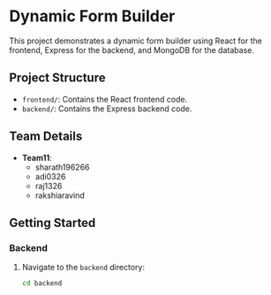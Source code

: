 # Dynamic Form Builder

This project demonstrates a dynamic form builder using React for the frontend, Express for the backend, and MongoDB for the database.

## Project Structure

- `frontend/`: Contains the React frontend code.
- `backend/`: Contains the Express backend code.

## Team Details

- **Team11**: 
    - sharath196266
    - adi0326
    - raj1326
    - rakshiaravind

## Getting Started

### Backend

1. Navigate to the `backend` directory:
     ```sh
     cd backend